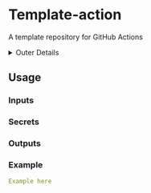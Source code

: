 # Template-action

A template repository for GitHub Actions

<details>
  <summary>Outer Details</summary>
  Outer details content.

  <details>
    <summary>Inner Details</summary>
    Inner details content.
  </details>

  More outer details content.
</details>

## Usage

### Inputs

### Secrets

### Outputs

### Example

```yaml
Example here
```

